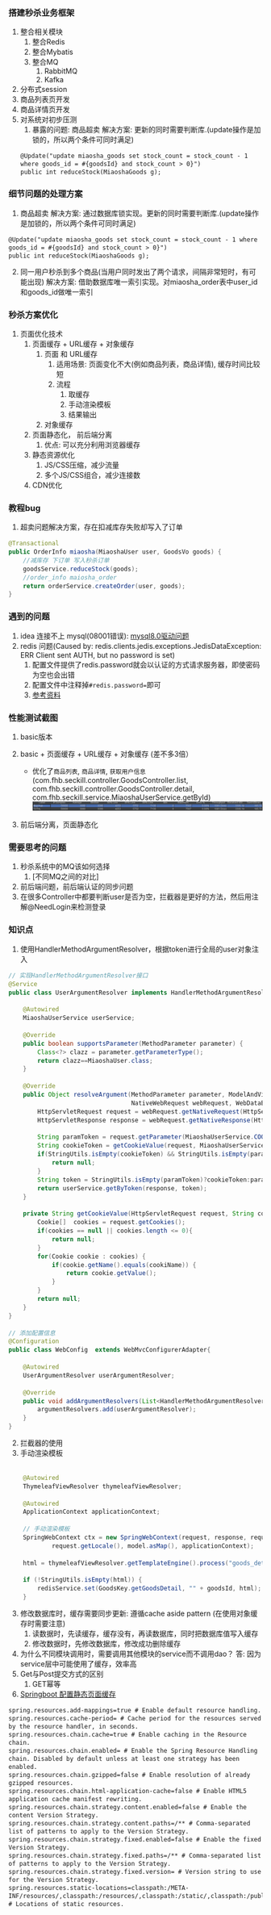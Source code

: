### 搭建秒杀业务框架
1. 整合相关模块
    1. 整合Redis
    2. 整合Mybatis
    3. 整合MQ
        1. RabbitMQ
        2. Kafka
2. 分布式session
3. 商品列表页开发
4. 商品详情页开发
5. 对系统对初步压测
    1. 暴露的问题: 商品超卖
    解决方案: 更新的同时需要判断库.(update操作是加锁的，所以两个条件可同时满足)
    ```
    @Update("update miaosha_goods set stock_count = stock_count - 1 where goods_id = #{goodsId} and stock_count > 0}")
    public int reduceStock(MiaoshaGoods g);
    ```


### 细节问题的处理方案
1. 商品超卖
解决方案: 通过数据库锁实现。更新的同时需要判断库.(update操作是加锁的，所以两个条件可同时满足)
```
@Update("update miaosha_goods set stock_count = stock_count - 1 where goods_id = #{goodsId} and stock_count > 0}")
public int reduceStock(MiaoshaGoods g);
```
2. 同一用户秒杀到多个商品(当用户同时发出了两个请求，间隔非常短时，有可能出现)
解决方案: 借助数据库唯一索引实现。对miaosha_order表中user_id和goods_id做唯一索引



### 秒杀方案优化
1. 页面优化技术
    1. 页面缓存 + URL缓存 + 对象缓存
        1. 页面 和 URL缓存
            1. 适用场景: 页面变化不大(例如商品列表，商品详情), 缓存时间比较短
            1. 流程
                1. 取缓存
                2. 手动渲染模板
                3. 结果输出
        2. 对象缓存
    2. 页面静态化， 前后端分离
        1. 优点: 可以充分利用浏览器缓存
    3. 静态资源优化
        1. JS/CSS压缩，减少流量
        2. 多个JS/CSS组合，减少连接数
    4. CDN优化

### 教程bug
1. 超卖问题解决方案，存在扣减库存失败却写入了订单
```java
@Transactional
public OrderInfo miaosha(MiaoshaUser user, GoodsVo goods) {
    //减库存 下订单 写入秒杀订单
    goodsService.reduceStock(goods);
    //order_info maiosha_order
    return orderService.createOrder(user, goods);
}
```

### 遇到的问题
1. idea 连接不上 mysql(08001错误): [mysql8.0驱动问题](https://blog.csdn.net/m0_37713761/article/details/89735831)
2. redis 问题(Caused by: redis.clients.jedis.exceptions.JedisDataException: ERR Client sent AUTH, but no password is set)
    1. 配置文件提供了redis.password就会以认证的方式请求服务器，即使密码为空也会出错
    2. 配置文件中注释掉`#redis.password=`即可
    2. [参考资料](https://blog.csdn.net/rchm8519/article/details/48347797)

### 性能测试截图
1. basic版本

2. basic + 页面缓存 + URL缓存 + 对象缓存 (差不多3倍）
    - 优化了`商品列表`, `商品详情`, `获取用户信息`(com.fhb.seckill.controller.GoodsController.list, com.fhb.seckill.controller.GoodsController.detail, com.fhb.seckill.service.MiaoshaUserService.getById)
    ![](../images/seckill-v1.1.png)

3. 前后端分离，页面静态化


### 需要思考的问题
1. 秒杀系统中的MQ该如何选择
    1. [不同MQ之间的对比]
2. 前后端问题，前后端认证的同步问题
3. 在很多Controller中都要判断user是否为空，拦截器是更好的方法，然后用注解@NeedLogin来检测登录

### 知识点
1. 使用HandlerMethodArgumentResolver，根据token进行全局的user对象注入
```java
// 实现HandlerMethodArgumentResolver接口
@Service
public class UserArgumentResolver implements HandlerMethodArgumentResolver {

    @Autowired
    MiaoshaUserService userService;

    @Override
    public boolean supportsParameter(MethodParameter parameter) {
        Class<?> clazz = parameter.getParameterType();
        return clazz==MiaoshaUser.class;
    }

    @Override
    public Object resolveArgument(MethodParameter parameter, ModelAndViewContainer mavContainer,
                                  NativeWebRequest webRequest, WebDataBinderFactory binderFactory) throws Exception {
        HttpServletRequest request = webRequest.getNativeRequest(HttpServletRequest.class);
        HttpServletResponse response = webRequest.getNativeResponse(HttpServletResponse.class);

        String paramToken = request.getParameter(MiaoshaUserService.COOKI_NAME_TOKEN);
        String cookieToken = getCookieValue(request, MiaoshaUserService.COOKI_NAME_TOKEN);
        if(StringUtils.isEmpty(cookieToken) && StringUtils.isEmpty(paramToken)) {
            return null;
        }
        String token = StringUtils.isEmpty(paramToken)?cookieToken:paramToken;
        return userService.getByToken(response, token);
    }

    private String getCookieValue(HttpServletRequest request, String cookiName) {
        Cookie[]  cookies = request.getCookies();
        if(cookies == null || cookies.length <= 0){
            return null;
        }
        for(Cookie cookie : cookies) {
            if(cookie.getName().equals(cookiName)) {
                return cookie.getValue();
            }
        }
        return null;
    }
}

// 添加配置信息
@Configuration
public class WebConfig  extends WebMvcConfigurerAdapter{

    @Autowired
    UserArgumentResolver userArgumentResolver;

    @Override
    public void addArgumentResolvers(List<HandlerMethodArgumentResolver> argumentResolvers) {
        argumentResolvers.add(userArgumentResolver);
    }
}
```
2. 拦截器的使用
3. 手动渲染模板
```java

    @Autowired
    ThymeleafViewResolver thymeleafViewResolver;

    @Autowired
    ApplicationContext applicationContext;

    // 手动渲染模板
    SpringWebContext ctx = new SpringWebContext(request, response, request.getServletContext(),
            request.getLocale(), model.asMap(), applicationContext);

    html = thymeleafViewResolver.getTemplateEngine().process("goods_detail", ctx);

    if (!StringUtils.isEmpty(html)) {
        redisService.set(GoodsKey.getGoodsDetail, "" + goodsId, html);
    }
```
3. 修改数据库时，缓存需要同步更新: 遵循cache aside pattern (在使用对象缓存时需要注意)
    1. 读数据时，先读缓存，缓存没有，再读数据库，同时把数据库值写入缓存
    2. 修改数据时，先修改数据库，修改成功删除缓存
4. 为什么不同模块调用时，需要调用其他模块的service而不调用dao？
答: 因为service层中可能使用了缓存，效率高
5. Get与Post提交方式的区别
    1. GET幂等
6. [Springboot 配置静态页面缓存](https://docs.spring.io/spring-boot/docs/1.5.21.RELEASE/reference/htmlsingle/)
```
spring.resources.add-mappings=true # Enable default resource handling.
spring.resources.cache-period= # Cache period for the resources served by the resource handler, in seconds.
spring.resources.chain.cache=true # Enable caching in the Resource chain.
spring.resources.chain.enabled= # Enable the Spring Resource Handling chain. Disabled by default unless at least one strategy has been enabled.
spring.resources.chain.gzipped=false # Enable resolution of already gzipped resources.
spring.resources.chain.html-application-cache=false # Enable HTML5 application cache manifest rewriting.
spring.resources.chain.strategy.content.enabled=false # Enable the content Version Strategy.
spring.resources.chain.strategy.content.paths=/** # Comma-separated list of patterns to apply to the Version Strategy.
spring.resources.chain.strategy.fixed.enabled=false # Enable the fixed Version Strategy.
spring.resources.chain.strategy.fixed.paths=/** # Comma-separated list of patterns to apply to the Version Strategy.
spring.resources.chain.strategy.fixed.version= # Version string to use for the Version Strategy.
spring.resources.static-locations=classpath:/META-INF/resources/,classpath:/resources/,classpath:/static/,classpath:/public/ # Locations of static resources.
```
